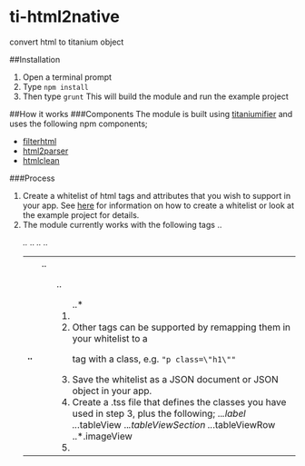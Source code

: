 # ti-html2native
convert html to titanium object

##Installation
1. Open a terminal prompt
2. Type `npm install`
3. Then type `grunt`
This will build the module and run the example project

##How it works
###Components
The module is built using [titaniumifier](https://www.npmjs.com/package/grunt-titaniumifier) and uses the following npm components;

* [filterhtml](https://www.npmjs.com/package/filterhtml)
* [html2parser](https://www.npmjs.com/package/htmlparser2)
* [htmlclean](https://www.npmjs.com/package/htmlclean)

###Process

1. Create a whitelist of html tags and attributes that you wish to support in your app.    See [here](http://dcollien.github.io/FilterHTML/) for information on how to create a whitelist or look at the example project for details.
2. The module currently works with the following tags
..*<p>
..*<img>
..*<table>
..*<tr>
..*<th>
..*<td>
..*<ul>
..*<ol>
..*<li>
3. Other tags can be supported by remapping them in your whitelist to a <p> tag with a class, e.g. `"p class=\"h1\""` 
4. Save the whitelist as a JSON document or JSON object in your app.
5. Create a .tss file that defines the classes you have used in step 3, plus the following;
..*.label
..*.tableView
..*.tableViewSection
..*.tableViewRow
..*.imageView
6. 
